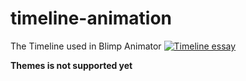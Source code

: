 # timeline-animation
The Timeline used in Blimp Animator
[![Timeline essay](https://preview.ibb.co/dckxDT/timeline.png)](https://ibb.co/e9LVYT)

**Themes is not supported yet**
